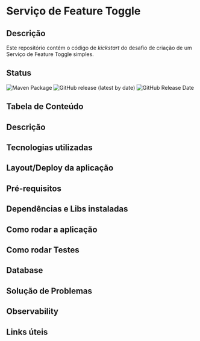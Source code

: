 # Serviço de Feature Toggle
## Descrição
Este repositório contém o código de _kickstart_ do desafio de criação de um Serviço de Feature Toggle simples.

## Status

![Maven Package](https://github.com/guimsmendes/feature-toggle/workflows/Maven%20Package/badge.svg)
<img alt="GitHub release (latest by date)" src="https://img.shields.io/github/v/release/guimsmendes/feature-toggle">
<img alt="GitHub Release Date" src="https://img.shields.io/github/release-date/guimsmendes/feature-toggle">

## Tabela de Conteúdo

## Descrição

## Tecnologias utilizadas

## Layout/Deploy da aplicação

## Pré-requisitos

## Dependências e Libs instaladas
## Como rodar a aplicação
## Como rodar Testes
## Database
## Solução de Problemas
## Observability

## Links úteis
